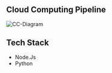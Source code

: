 ## Cloud Computing Pipeline

![CC-Diagram](https://github.com/user-attachments/assets/dc6fc0ea-dfae-4cd3-92fa-f87a5e6cb511)

## Tech Stack
* Node.Js
* Python
